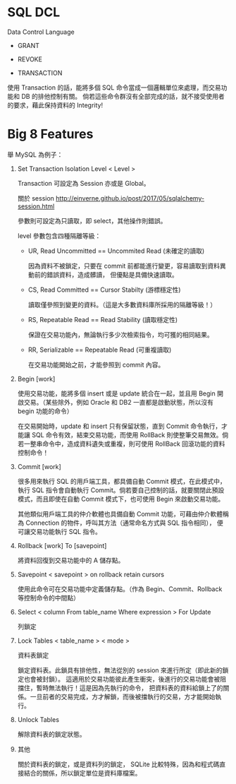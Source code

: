 # SQL DCL
Data Control Language


* GRANT 

* REVOKE

* TRANSACTION

使用 Transaction 的話，能將多個 SQL 命令當成一個邏輯單位來處理，而交易功能和 DB 的排他控制有關。
倘若這些命令群沒有全部完成的話，就不接受使用者的要求，藉此保持資料的 Integrity!

# Big 8 Features

舉 MySQL 為例子：

1. Set Transaction Isolation Level < Level >
  
   Transaction 可設定為 Session 亦或是 Global。
   
   關於 session http://einverne.github.io/post/2017/05/sqlalchemy-session.html
   
   參數則可設定為只讀取，即 select，其他操作則錯誤。
   
   level 參數包含四種隔離等級：
   
   - UR, Read Uncommitted == Uncommited Read (未確定的讀取)
   
     因為資料不被鎖定，只要在 commit 前都能進行變更，容易讀取到資料異動前的錯誤資料，造成髒讀，
     但優點是具備快速讀取。
   
   - CS, Read Committed == Cursor Stabilty (游標穩定性) 
   
     讀取僅參照到變更的資料。（這是大多數資料庫所採用的隔離等級！）
   
   - RS, Repeatable Read == Read Stability (讀取穩定性)
   
     保證在交易功能內，無論執行多少次檢索指令，均可獲的相同結果。
   
   - RR, Serializable == Repeatable Read (可重複讀取)
   
     在交易功能開始之前，才能參照到 commit 內容。
  
2. Begin [work]

   使用交易功能，能將多個 insert 或是 update 統合在一起，並且用 Begin 開啟交易。（某些除外，例如 Oracle 和 DB2 一直都是啟動狀態，所以沒有 begin 功能的命令）
   
   在交易開始時，update 和 insert 只有保留狀態，直到 Commit 命令執行，才能讓 SQL 命令有效，結束交易功能，而使用 RollBack 則使整筆交易無效。倘若一整串命令中，造成資料遺失或重複，則可使用 RollBack 回滾功能的資料控制命令！

3. Commit [work]

   很多用來執行 SQL 的用戶端工具，都具備自動 Commit 模式，在此模式中，執行 SQL 指令會自動執行 Commit。倘若要自己控制的話，就要關閉此預設模式，而且即使在自動 Commit 模式下，也可使用 Begin 來啟動交易功能。
   
   其他類似用戶端工具的仲介軟體也具備自動 Commit 功能，可藉由仲介軟體稱為 Connection 的物件，呼叫其方法（通常命名方式與 SQL 指令相同）， 便可讓交易功能執行 SQL 指令。

4. Rollback [work] To [savepoint] <savepoint>
  
   將資料回復到交易功能中的 A 儲存點。
   
5. Savepoint < savepoint > on rollback retain cursors
  
   使用此命令可在交易功能中定義儲存點。（作為 Begin、Commit、Rollback 等控制命令的中間點）
   
6. Select < column From table_name Where expression > For Update

   列鎖定

7. Lock Tables < table_name > < mode >
  
   資料表鎖定

   鎖定資料表。此鎖具有排他性，無法從別的 session 來進行所定（即此新的鎖定也會被封鎖）。
   這適用於交易功能彼此產生衝突，後進行的交易功能會被阻擋住，暫時無法執行！這是因為先執行的命令，
   把資料表的資料給鎖上了的關係。一旦前者的交易完成，方才解鎖，而後被擋執行的交易，方才能開始執行。

8. Unlock Tables

   解除資料表的鎖定狀態。
   
9. 其他

   關於資料表的鎖定，或是資料列的鎖定， SQLite 比較特殊，因為和程式碼直接結合的關係，所以鎖定單位是資料庫檔案。
  



